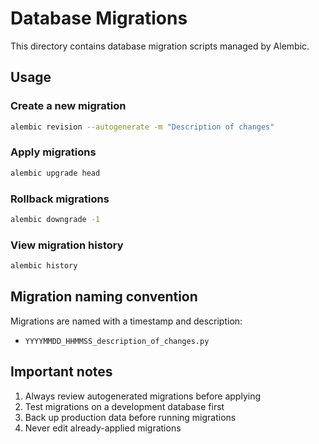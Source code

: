 # Database Migrations

This directory contains database migration scripts managed by Alembic.

## Usage

### Create a new migration

```bash
alembic revision --autogenerate -m "Description of changes"
```

### Apply migrations

```bash
alembic upgrade head
```

### Rollback migrations

```bash
alembic downgrade -1
```

### View migration history

```bash
alembic history
```

## Migration naming convention

Migrations are named with a timestamp and description:
- `YYYYMMDD_HHMMSS_description_of_changes.py`

## Important notes

1. Always review autogenerated migrations before applying
2. Test migrations on a development database first
3. Back up production data before running migrations
4. Never edit already-applied migrations